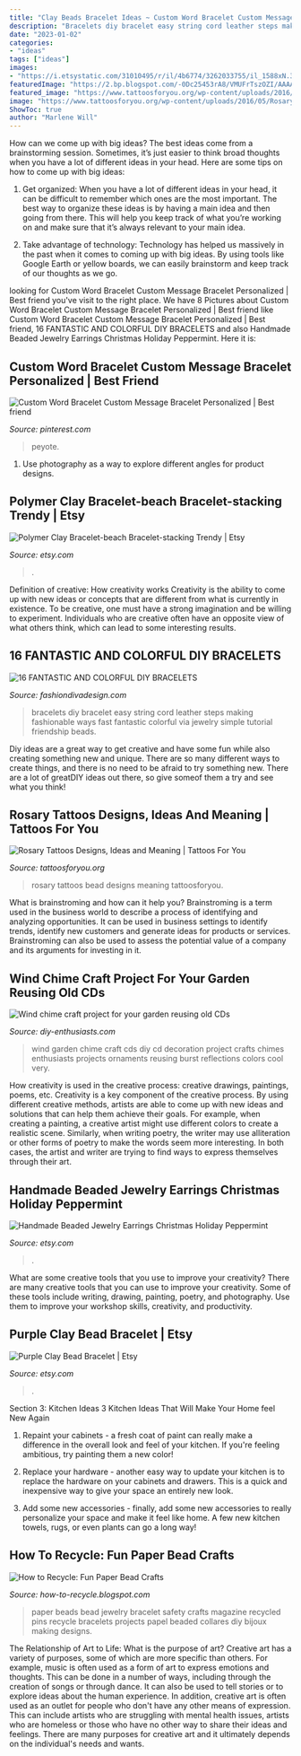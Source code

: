 ```yaml
---
title: "Clay Beads Bracelet Ideas ~ Custom Word Bracelet Custom Message Bracelet Personalized"
description: "Bracelets diy bracelet easy string cord leather steps making fashionable ways fast fantastic colorful via jewelry simple tutorial friendship beads"
date: "2023-01-02"
categories:
- "ideas"
tags: ["ideas"]
images:
- "https://i.etsystatic.com/31010495/r/il/4b6774/3262033755/il_1588xN.3262033755_msh1.jpg"
featuredImage: "https://2.bp.blogspot.com/-0Dc25453rA8/VMUFrTszOZI/AAAAAAABMbc/fyDdLqLOcII/s1600/safety%2Bpin%2Bstretchy%2Bcuff%2Bbracelet%2B%2Betsy.com.jpg"
featured_image: "https://www.tattoosforyou.org/wp-content/uploads/2016/05/Rosary-Bead-Tattoos.jpg"
image: "https://www.tattoosforyou.org/wp-content/uploads/2016/05/Rosary-Bead-Tattoos.jpg"
ShowToc: true
author: "Marlene Will"
---
```



How can we come up with big ideas?
The best ideas come from a brainstorming session. Sometimes, it’s just easier to think broad thoughts when you have a lot of different ideas in your head. Here are some tips on how to come up with big ideas:
1. Get organized: When you have a lot of different ideas in your head, it can be difficult to remember which ones are the most important. The best way to organize these ideas is by having a main idea and then going from there. This will help you keep track of what you’re working on and make sure that it’s always relevant to your main idea.

2. Take advantage of technology: Technology has helped us massively in the past when it comes to coming up with big ideas. By using tools like Google Earth or yellow boards, we can easily brainstorm and keep track of our thoughts as we go.

	

		
looking for Custom Word Bracelet Custom Message Bracelet Personalized | Best friend you've visit to the right place. We have 8 Pictures about Custom Word Bracelet Custom Message Bracelet Personalized | Best friend like Custom Word Bracelet Custom Message Bracelet Personalized | Best friend, 16 FANTASTIC AND COLORFUL DIY BRACELETS and also Handmade Beaded Jewelry Earrings Christmas Holiday Peppermint. Here it is:
		
    
## Custom Word Bracelet Custom Message Bracelet Personalized | Best Friend

<img loading=lazy src="https://i.pinimg.com/736x/5e/83/2e/5e832ec6ace9dc000aaf16abc265678f.jpg" onerror="this.onerror=null;this.src='https://tse4.mm.bing.net/th?id=OIP.dH0Kc2-Z022Q1H_nrYLJJAHaJ3&amp;pid=15.1';" alt="Custom Word Bracelet Custom Message Bracelet Personalized | Best friend">

_Source: pinterest.com_

>peyote. 

	

1. Use photography as a way to explore different angles for product designs.

    
## Polymer Clay Bracelet-beach Bracelet-stacking Trendy | Etsy

<img loading=lazy src="https://i.etsystatic.com/20864350/r/il/a77a28/3449105191/il_1588xN.3449105191_2478.jpg" onerror="this.onerror=null;this.src='https://tse3.mm.bing.net/th?id=OIP.l86KbMRmtDRGCr1btb4vTwHaJ3&amp;pid=15.1';" alt="Polymer Clay Bracelet-beach Bracelet-stacking Trendy | Etsy">

_Source: etsy.com_

>. 

	

Definition of creative: How creativity works
Creativity is the ability to come up with new ideas or concepts that are different from what is currently in existence. To be creative, one must have a strong imagination and be willing to experiment. Individuals who are creative often have an opposite view of what others think, which can lead to some interesting results.

    
## 16 FANTASTIC AND COLORFUL DIY BRACELETS

<img loading=lazy src="https://www.fashiondivadesign.com/wp-content/uploads/2014/08/499547783637100494Ri1ooTEOc-451x960.jpg" onerror="this.onerror=null;this.src='https://tse2.mm.bing.net/th?id=OIP.V2d5mtp_LztUNArbZbhjKQAAAA&amp;pid=15.1';" alt="16 FANTASTIC AND COLORFUL DIY BRACELETS">

_Source: fashiondivadesign.com_

>bracelets diy bracelet easy string cord leather steps making fashionable ways fast fantastic colorful via jewelry simple tutorial friendship beads. 

	

Diy ideas are a great way to get creative and have some fun while also creating something new and unique. There are so many different ways to create things, and there is no need to be afraid to try something new. There are a lot of greatDIY ideas out there, so give someof them a try and see what you think!

    
## Rosary Tattoos Designs, Ideas And Meaning | Tattoos For You

<img loading=lazy src="https://www.tattoosforyou.org/wp-content/uploads/2016/05/Rosary-Bead-Tattoos.jpg" onerror="this.onerror=null;this.src='https://tse3.mm.bing.net/th?id=OIP.dy9fMiD1zlgKaHdjD2dV4AHaJ3&amp;pid=15.1';" alt="Rosary Tattoos Designs, Ideas and Meaning | Tattoos For You">

_Source: tattoosforyou.org_

>rosary tattoos bead designs meaning tattoosforyou. 

	

What is brainstroming and how can it help you?
Brainstroming is a term used in the business world to describe a process of identifying and analyzing opportunities. It can be used in business settings to identify trends, identify new customers and generate ideas for products or services. Brainstroming can also be used to assess the potential value of a company and its arguments for investing in it.

    
## Wind Chime Craft Project For Your Garden Reusing Old CDs

<img loading=lazy src="https://www.diy-enthusiasts.com/wp-content/uploads/2014/05/wind-chime-craft-project-diy-garden-decoration-old-cd.jpg" onerror="this.onerror=null;this.src='https://tse2.mm.bing.net/th?id=OIP.dTFr5TMbxOKq9_HiF7VXAQHaLK&amp;pid=15.1';" alt="Wind chime craft project for your garden reusing old CDs">

_Source: diy-enthusiasts.com_

>wind garden chime craft cds diy cd decoration project crafts chimes enthusiasts projects ornaments reusing burst reflections colors cool very. 

	

How creativity is used in the creative process: creative drawings, paintings, poems, etc.
Creativity is a key component of the creative process. By using different creative methods, artists are able to come up with new ideas and solutions that can help them achieve their goals. For example, when creating a painting, a creative artist might use different colors to create a realistic scene. Similarly, when writing poetry, the writer may use alliteration or other forms of poetry to make the words seem more interesting. In both cases, the artist and writer are trying to find ways to express themselves through their art.

    
## Handmade Beaded Jewelry Earrings Christmas Holiday Peppermint

<img loading=lazy src="https://img0.etsystatic.com/000/0/5490265/il_fullxfull.294265792.jpg" onerror="this.onerror=null;this.src='https://tse2.mm.bing.net/th?id=OIP.A58WGsfXSJH0VyH17XM0lgHaKS&amp;pid=15.1';" alt="Handmade Beaded Jewelry Earrings Christmas Holiday Peppermint">

_Source: etsy.com_

>. 

	

What are some creative tools that you use to improve your creativity?
There are many creative tools that you can use to improve your creativity. Some of these tools include writing, drawing, painting, poetry, and photography. Use them to improve your workshop skills, creativity, and productivity.

    
## Purple Clay Bead Bracelet | Etsy

<img loading=lazy src="https://i.etsystatic.com/31010495/r/il/4b6774/3262033755/il_1588xN.3262033755_msh1.jpg" onerror="this.onerror=null;this.src='https://tse2.mm.bing.net/th?id=OIP.UiGYO7K-ld-sdwivZb2uvQHaJ3&amp;pid=15.1';" alt="Purple Clay Bead Bracelet | Etsy">

_Source: etsy.com_

>. 

	

Section 3: Kitchen Ideas
3 Kitchen Ideas That Will Make Your Home feel New Again
1. Repaint your cabinets - a fresh coat of paint can really make a difference in the overall look and feel of your kitchen. If you're feeling ambitious, try painting them a new color!

2. Replace your hardware - another easy way to update your kitchen is to replace the hardware on your cabinets and drawers. This is a quick and inexpensive way to give your space an entirely new look.

3. Add some new accessories - finally, add some new accessories to really personalize your space and make it feel like home. A few new kitchen towels, rugs, or even plants can go a long way!

    
## How To Recycle: Fun Paper Bead Crafts

<img loading=lazy src="https://2.bp.blogspot.com/-0Dc25453rA8/VMUFrTszOZI/AAAAAAABMbc/fyDdLqLOcII/s1600/safety%2Bpin%2Bstretchy%2Bcuff%2Bbracelet%2B%2Betsy.com.jpg" onerror="this.onerror=null;this.src='https://tse4.mm.bing.net/th?id=OIP.xOhx-8R1_COhTjERZxkR6AHaK_&amp;pid=15.1';" alt="How to Recycle: Fun Paper Bead Crafts">

_Source: how-to-recycle.blogspot.com_

>paper beads bead jewelry bracelet safety crafts magazine recycled pins recycle bracelets projects papel beaded collares diy bijoux making designs. 

	

The Relationship of Art to Life: What is the purpose of art?
Creative art has a variety of purposes, some of which are more specific than others. For example, music is often used as a form of art to express emotions and thoughts. This can be done in a number of ways, including through the creation of songs or through dance. It can also be used to tell stories or to explore ideas about the human experience. In addition, creative art is often used as an outlet for people who don't have any other means of expression. This can include artists who are struggling with mental health issues, artists who are homeless or those who have no other way to share their ideas and feelings. There are many purposes for creative art and it ultimately depends on the individual's needs and wants.

